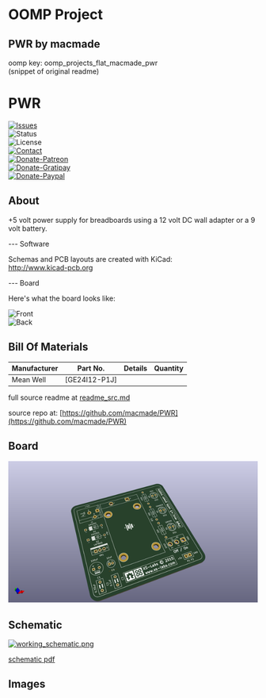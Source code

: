 # OOMP Project  
## PWR  by macmade  
  
oomp key: oomp_projects_flat_macmade_pwr  
(snippet of original readme)  
  
PWR  
===  
  
[![Issues](http://img.shields.io/github/issues/macmade/PWR.svg?style=flat)](https://github.com/macmade/PWR/issues)  
![Status](https://img.shields.io/badge/status-active-brightgreen.svg?style=flat)  
![License](https://img.shields.io/badge/license-ohl-brightgreen.svg?style=flat)  
[![Contact](https://img.shields.io/badge/contact-@macmade-blue.svg?style=flat)](https://twitter.com/macmade)    
[![Donate-Patreon](https://img.shields.io/badge/donate-patreon-yellow.svg?style=flat)](https://patreon.com/macmade)  
[![Donate-Gratipay](https://img.shields.io/badge/donate-gratipay-yellow.svg?style=flat)](https://www.gratipay.com/macmade)  
[![Donate-Paypal](https://img.shields.io/badge/donate-paypal-yellow.svg?style=flat)](https://paypal.me/xslabs)  
  
About  
-----  
  
+5 volt power supply for breadboards using a 12 volt DC wall adapter or a 9 volt battery.  
  
--- Software  
  
Schemas and PCB layouts are created with KiCad:    
http://www.kicad-pcb.org  
  
--- Board  
  
Here's what the board looks like:  
  
![Front](https://raw.githubusercontent.com/macmade/PWR/master/image/front.jpg)  
![Back](https://raw.githubusercontent.com/macmade/PWR/master/image/back.jpg)  
  
Bill Of Materials  
-----------------  
  
| Manufacturer            | Part No.             | Details                                                                  | Quantity |  
|-------------------------|----------------------|--------------------------------------------------------------------------|----------|  
| Mean Well               | [GE24I12-P1J]      
  full source readme at [readme_src.md](readme_src.md)  
  
source repo at: [https://github.com/macmade/PWR](https://github.com/macmade/PWR)  
## Board  
  
[![working_3d.png](working_3d_600.png)](working_3d.png)  
## Schematic  
  
[![working_schematic.png](working_schematic_600.png)](working_schematic.png)  
  
[schematic pdf](working_schematic.pdf)  
## Images  
